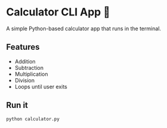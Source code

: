 # Calculator CLI App 🔢

A simple Python-based calculator app that runs in the terminal.

## Features
- Addition
- Subtraction
- Multiplication
- Division
- Loops until user exits

## Run it
```bash
python calculator.py
